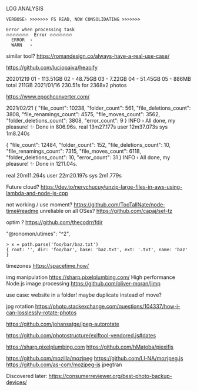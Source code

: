 

LOG ANALYSIS
```
VERBOSE› >>>>>>> FS READ, NOW CONSOLIDATING >>>>>>>

Error when processing task
🔥🔥🔥🔥🔥🔥🔥  Error 🔥🔥🔥🔥🔥🔥🔥
  ERROR  ›
  WARN   ›
```

similar tool? https://romandesign.co/always-have-a-real-use-case/

https://github.com/luciopaiva/heapify

20201219
01 - 113.51GB
02 - 48.75GB
03 - 7.22GB
04 - 51.45GB
05 - 886MB
total 211GB
2021/01/16 230.51s for 2368x2 photos


https://www.epochconverter.com/


2021/02/21
{
"file_count": 10238,
"folder_count": 561,
"file_deletions_count": 3808,
"file_renamings_count": 4575,
"file_moves_count": 3562,
"folder_deletions_count": 3808,
"error_count": 9
}
INFO   ›  All done, my pleasure!
✨  Done in 806.96s.
real	13m27.177s
user	12m37.073s
sys	1m8.240s

{
"file_count": 12484,
"folder_count": 152,
"file_deletions_count": 10,
"file_renamings_count": 7315,
"file_moves_count": 6118,
"folder_deletions_count": 10,
"error_count": 31
}
INFO   ›  All done, my pleasure!
✨  Done in 1211.04s.

real	20m11.264s
user	22m20.197s
sys	2m1.779s


Future cloud?
https://dev.to/nerychucuy/unzip-large-files-in-aws-using-lambda-and-node-js-cpp


not working / use moment? https://github.com/TooTallNate/node-time#readme
unreliable on all OSes? https://github.com/capaj/set-tz

optim ? https://github.com/thecodrr/fdir

"@ronomon/utimes": "^2",


```
> x = path.parse('foo/bar/baz.txt')
{ root: '', dir: 'foo/bar', base: 'baz.txt', ext: '.txt', name: 'baz' }
```


timezones  https://spacetime.how/

img manipulation
   https://sharp.pixelplumbing.com/ High performance Node.js image processing
   https://github.com/oliver-moran/jimp



use case: website in a folder! maybe duplicate instead of move?

jpg rotation https://photo.stackexchange.com/questions/104337/how-i-can-losslessly-rotate-photos

https://github.com/johansatge/jpeg-autorotate

https://github.com/photostructure/exiftool-vendored.js#dates

https://sharp.pixelplumbing.com
https://github.com/hMatoba/piexifjs

https://github.com/mozilla/mozjpeg
https://github.com/LI-NA/mozjpeg.js
https://github.com/as-com/mozjpeg-js
jpegtran


Discovered later: https://consumerreviewer.org/best-photo-backup-devices/
